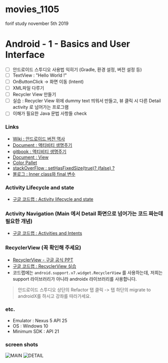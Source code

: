 # movies_1105
forif study november 5th 2019

# Android - 1 - Basics and User Interface 
- [ ] 안드로이드 스투디오 사용법 익히기 (Gradle, 환경 설정, 버전 설정 등)
- [ ] TextView : "Hello World !"
- [ ] OnButtonClick -> 화면 이동 (Intent)
- [ ]  XML파일 다루기
- [ ] Recycler View 만들기 
- [ ] 실습 : Recycler View 위에 dummy text 띄워서 만들고, 뷰 클릭 시 다른 Detail activity 로 넘어가는 프로그램 
- [ ] 이해가 필요한 Java 문법 사항들 check 

### Links 
- [Wiki : 안드로이드 버전 역사](https://ko.wikipedia.org/wiki/%EC%95%88%EB%93%9C%EB%A1%9C%EC%9D%B4%EB%93%9C_%EB%B2%84%EC%A0%84_%EC%97%AD%EC%82%AC)
- [Document : 액티비티 생명주기](https://developer.android.com/guide/components/activities/activity-lifecycle)
- [gitbook : 액티비티 생명주기](https://kairo96.gitbooks.io/android/content/ch2.4.1.html)
- [Document : View](https://developer.android.com/reference/android/view/View)
- [Color Pallet](https://www.color-hex.com/color-palettes/)
- [stackOverFlow : setHasFixedSize(true)? (false) ?](https://stackoverflow.com/questions/28827597/when-do-we-use-the-recyclerview-sethasfixedsize)
- [블로그 : Inner class와 final 변수](https://ybin.tistory.com/8)


### Activity Lifecycle and state
- [구글 코드랩 : Activity lifecycle and state](https://codelabs.developers.google.com/codelabs/android-training-activity-lifecycle-and-state/index.html?index=..%2F..%2Fandroid-training#2)

### Activity Navigation (Main 에서 Detail 화면으로 넘어가는 코드 짜는데 필요한 개념)
- [구글 코드랩 : Activities and Intents](https://codelabs.developers.google.com/codelabs/android-training-create-an-activity/index.html?index=..%2F..%2Fandroid-training#1)

### RecyclerView (꼭 확인해 주세요)
- [RecyclerView - 구글 공식 PPT](https://docs.google.com/presentation/d/1tLLYBSGl9d8nHc_88007kTOZvXdSY0oqIRF3APIgm34/edit?usp=sharing)
- [구글 코드랩 : RecyclerView 실습](https://codelabs.developers.google.com/codelabs/android-training-create-recycler-view/index.html?index=..%2F..%2Fandroid-training#0)
- 코드랩에는 `android.support.v7.widget.RecyclerView` 를 사용하는데, 저희는 support 라이브러리가 아니라 androidx 라이브러리를 사용합니다. 
> 안드로이드 스투디오 상단의 Refactor 탭 클릭 -> 탭 하단의 migrate to androidX를 하시고 강좌를 따라가세요. 


### etc. 
- Emulator : Nexus 5 API 25
- OS : Windows 10 
- Minimum SDK : API 21 


### screen shots 

![MAIN](https://lh3.googleusercontent.com/hZLeS3HsfLGlufDWfsapKoFu7pUy9oQcJvLZjdv3s2t1fKd77izUNIMvxF5k_tUrnPVM-Kowg6be "screenshot_main")
![DETAIL](https://lh3.googleusercontent.com/HM-vO9wKZSDvXsr4ZAxM743OA3l3myfmahNkzEbLXsP6A8c69XhxNA1T_IeVobnGiTdVTskSNDpe "screenshot_detail")
